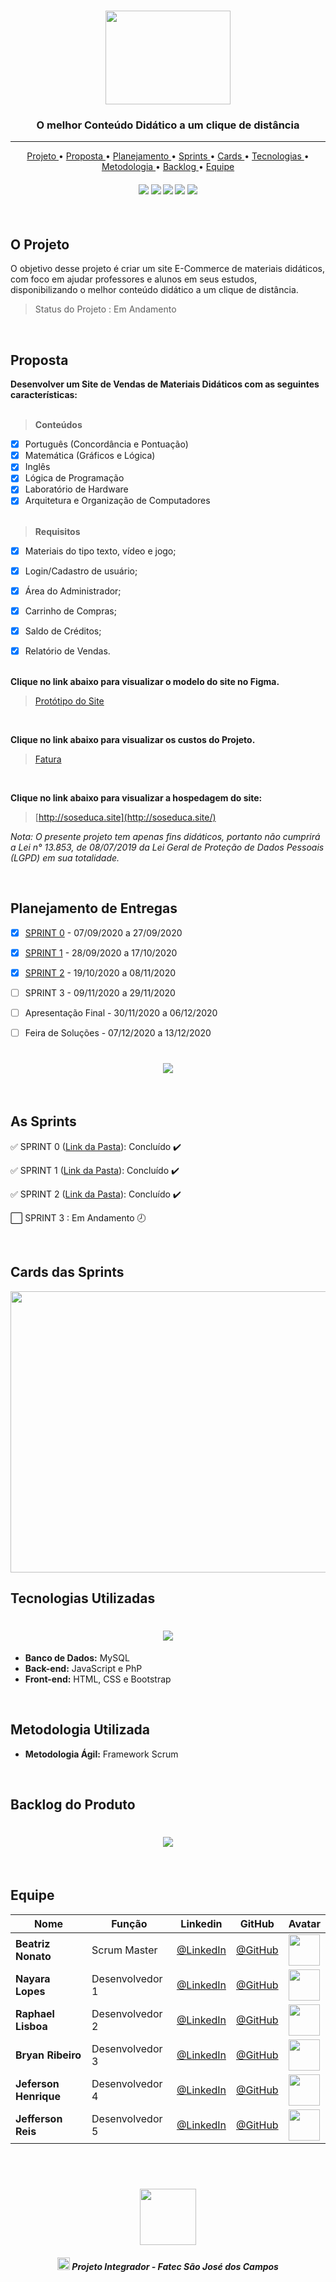 <br>

<p align="center">
      <img src="/Imagens Geral/logo.png" width="200" height="150">
      <h3 align="center"> O melhor Conteúdo Didático a um clique de distância </h3>
<p align="center">

<hr>

<p align="center">
  <a href ="#o-projeto"> Projeto </a>  • 
  <a href ="#proposta"> Proposta </a>  • 
  <a href ="#planejamento-de-entregas"> Planejamento </a>  • 
  <a href ="#as-sprints"> Sprints </a>  • 
  <a href ="#cards-das-sprints"> Cards </a>  •
  <a href ="#tecnologias-utilizadas"> Tecnologias </a>  • 
  <a href ="#metodologia-utilizada"> Metodologia </a>  • 
  <a href ="#backlog-do-produto"> Backlog </a>  •
  <a href ="#equipe"> Equipe </a> 
</p>

<h4 align="center"> 
 <img src = "https://forthebadge.com/images/badges/built-with-love.svg" />
 <img src = "https://forthebadge.com/images/badges/powered-by-coffee.svg"/>
 <img src = "https://forthebadge.com/images/badges/uses-css.svg"/>
 <img src = "https://forthebadge.com/images/badges/uses-html.svg"/>
 <img src = "https://forthebadge.com/images/badges/uses-js.svg"/>
</h4>


<br>

## O Projeto
O objetivo desse projeto é criar um site E-Commerce de materiais didáticos, com foco em ajudar professores e alunos em seus estudos, disponibilizando o melhor conteúdo didático a um clique de distância.

> Status do Projeto : Em Andamento <img src = "/Imagens Geral/status projeto.png" width="50" height="10" />

<br>

## Proposta

**Desenvolver um Site de Vendas de Materiais Didáticos com as seguintes características:**<br><br>

 > **Conteúdos**

 - [x] Português (Concordância e Pontuação)
 - [x] Matemática (Gráficos e Lógica)
 - [x] Inglês
 - [x] Lógica de Programação
 - [x] Laboratório de Hardware
 - [x] Arquitetura e Organização de Computadores <br><br>

 > **Requisitos**

 - [x]  Materiais do tipo texto, vídeo e jogo;
 - [x]  Login/Cadastro de usuário;
 - [x]  Área do Administrador;
 - [x]  Carrinho de Compras;
 - [x]  Saldo de Créditos;
 - [x]  Relatório de Vendas.<br><br>

  
**Clique no link abaixo para visualizar o modelo do site no Figma.**  
> [Protótipo do Site](https://www.figma.com/proto/IxIHeo1bBkB5B3z1DoVQIN/PI-Fatec?node-id=1%3A7&scaling=scale-down-width&hide-ui=1)

<br>

**Clique no link abaixo para visualizar os custos do Projeto.** 
> [Fatura](https://github.com/Grupo-1-2020-PI-FATEC-ADS/SOS-EDUCA/blob/master/SPRINT_0/Fatura%20SOS%20EDUCA.pdf)

<br>

**Clique no link abaixo para visualizar a hospedagem do site:**

>  [http://soseduca.site](http://soseduca.site/)
 
  _Nota: O presente projeto tem apenas fins didáticos, portanto não cumprirá a Lei n° 13.853, de 08/07/2019 da Lei Geral de Proteção de Dados Pessoais (LGPD) em sua totalidade._

<br>

## Planejamento de Entregas

- [x] [SPRINT 0](https://github.com/Grupo-1-2020-PI-FATEC-ADS/SOS-EDUCA/tree/master/SPRINT_0) - 07/09/2020 a 27/09/2020

- [x] [SPRINT 1](https://github.com/Grupo-1-2020-PI-FATEC-ADS/SOS-EDUCA/tree/master/SPRINT_1) - 28/09/2020 a 17/10/2020

- [x] [SPRINT 2](https://github.com/Grupo-1-2020-PI-FATEC-ADS/SOS-EDUCA/tree/master/SPRINT_2) - 19/10/2020 a 08/11/2020

- [ ] SPRINT 3 - 09/11/2020 a 29/11/2020

- [ ] Apresentação Final - 30/11/2020 a 06/12/2020

- [ ] Feira de Soluções - 07/12/2020 a 13/12/2020


<h1 align="center"> <img src = "/Imagens Geral/datas_3.png"/></h1>

<br>

## As Sprints

✅ SPRINT 0 ([Link da Pasta](https://github.com/Grupo-1-2020-PI-FATEC-ADS/SOS-EDUCA/tree/master/SPRINT_0)): Concluído :heavy_check_mark:

✅ SPRINT 1 ([Link da Pasta](https://github.com/Grupo-1-2020-PI-FATEC-ADS/SOS-EDUCA/tree/master/SPRINT_1)): Concluído :heavy_check_mark:

✅ SPRINT 2 ([Link da Pasta](https://github.com/Grupo-1-2020-PI-FATEC-ADS/SOS-EDUCA/tree/master/SPRINT_2)): Concluído :heavy_check_mark:

⬜ SPRINT 3 : Em Andamento :clock8:

<br>

## Cards das Sprints
<img src="/Imagens Geral/cardjuntos.png" width="1500" height="450">

<br>

## Tecnologias Utilizadas

<h1 align="center"> <img src = "/Imagens Geral/tecnologia.png"/></h1>

* **Banco de Dados:** MySQL
* **Back-end:** JavaScript e PhP
* **Front-end:** HTML, CSS e Bootstrap

<br>

## Metodologia Utilizada

* **Metodologia Ágil:** Framework Scrum

<br>

## Backlog do Produto

<h1 align="center"> <img src = "/Imagens Geral/backlog_novo.png" /></h1>

<br>

## Equipe 

|Nome|Função|Linkedin|GitHub|Avatar|
| -------- |-------- |-------- |-------- |-------- |
|**Beatriz Nonato**|Scrum Master|[@LinkedIn](https://www.linkedin.com/in/beatriz-nonato-aa11017a/)|[@GitHub](https://github.com/BeaNonato)|<img src = "/Imagens Geral/Beatriz.png" width="50" height="50"/>|
|**Nayara Lopes**|Desenvolvedor 1| [@LinkedIn](https://www.linkedin.com/in/nayara-suelen-382420137/)|[@GitHub](https://github.com/NayDev)|<img src = "/Imagens Geral/Nayara.png" width="50" height="50"/>|
|**Raphael Lisboa**|Desenvolvedor 2| [@LinkedIn](https://www.linkedin.com/in/raphael-lisboa-7b3597187/)|[@GitHub](https://github.com/raphaelprado)|<img src = "/Imagens Geral/Raphael.png" width="50" height="50" />|
|**Bryan Ribeiro**|Desenvolvedor 3|[@LinkedIn](https://www.linkedin.com/in/bryanrribeiro/)|[@GitHub](https://github.com/BryanRibeiro)|<img src = "/Imagens Geral/Bryan.png" width="50" height="50" />|
|**Jeferson Henrique**|Desenvolvedor 4|[@LinkedIn](https://www.linkedin.com/in/jeferson-silva-249884149/)|[@GitHub](https://github.com/JefersonHenrique)|<img src = "/Imagens Geral/Jeferson.png" width="50" height="50" />|
|**Jefferson Reis**|Desenvolvedor 5|[@LinkedIn](https://www.linkedin.com/in/jefferson-silva-94b94218)|[@GitHub](https://github.com/jeffersonrrs)|<img src = "/Imagens Geral/jefferson.png" width="50" height="50" />|
   

<br>

 <h1 align="center"> <img src = "/Imagens Geral/logo fatec.png" height="90" /></h1>
 
 <h5 align="center"> <img src = "/Imagens Geral/fatec.png" width="20" height="20" /> Projeto Integrador - Fatec São José dos Campos </h5>

